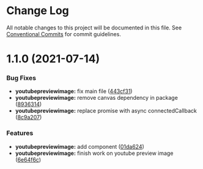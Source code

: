 # Change Log

All notable changes to this project will be documented in this file.
See [Conventional Commits](https://conventionalcommits.org) for commit guidelines.

# 1.1.0 (2021-07-14)


### Bug Fixes

* **youtubepreviewimage:** fix main file ([443cf31](https://github.com/joinbox/ui-components/commit/443cf3133d8fe25572e3888a3f209e1436730793))
* **youtubepreviewimage:** remove canvas dependency in package ([8936314](https://github.com/joinbox/ui-components/commit/89363143e8d44fa900126d694bb5b7243c3c9f0e))
* **youtubepreviewimage:** replace promise with async connectedCallback ([8c9a207](https://github.com/joinbox/ui-components/commit/8c9a207b22a703eee863c018c97c86ee6bf9ff17))


### Features

* **youtubepreviewimage:** add component ([01da624](https://github.com/joinbox/ui-components/commit/01da6242d81fd6bb54351437e7b1445dcf5e11e0))
* **youtubepreviewimage:** finish work on youtube preview image ([6e64f6c](https://github.com/joinbox/ui-components/commit/6e64f6c0273315a492604190a5c39332bc78bade))
